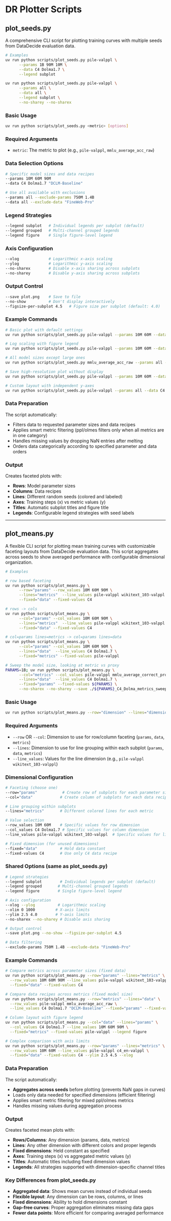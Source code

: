 # DR Plotter Scripts

## plot_seeds.py

A comprehensive CLI script for plotting training curves with multiple seeds from DataDecide evaluation data.

```bash
# Examples
uv run python scripts/plot_seeds.py pile-valppl \
      --params 1B 90M 10M \
      --data C4 Dolma1.7 \
      --legend subplot

uv run python scripts/plot_seeds.py pile-valppl \
      --params all \
      --data all \
      --legend subplot \
      --no-sharey --no-sharex
```

### Basic Usage

```bash
uv run python scripts/plot_seeds.py <metric> [options]
```

### Required Arguments

- `metric`: The metric to plot (e.g., `pile-valppl`, `mmlu_average_acc_raw`)

### Data Selection Options

```bash
# Specific model sizes and data recipes
--params 10M 60M 90M
--data C4 Dolma1.7 "DCLM-Baseline"

# Use all available with exclusions
--params all --exclude-params 750M 1.4B
--data all --exclude-data "FineWeb-Pro"
```

### Legend Strategies

```bash
--legend subplot   # Individual legends per subplot (default)
--legend grouped   # Multi-channel grouped legends
--legend figure    # Single figure-level legend
```

### Axis Configuration

```bash
--xlog             # Logarithmic x-axis scaling
--ylog             # Logarithmic y-axis scaling
--no-sharex        # Disable x-axis sharing across subplots
--no-sharey        # Disable y-axis sharing across subplots
```

### Output Control

```bash
--save plot.png    # Save to file
--no-show          # Don't display interactively
--figsize-per-subplot 4.5   # Figure size per subplot (default: 4.0)
```

### Example Commands

```bash
# Basic plot with default settings
uv run python scripts/plot_seeds.py pile-valppl --params 10M 60M --data C4 Dolma1.7

# Log scaling with figure legend
uv run python scripts/plot_seeds.py pile-valppl --params 10M 60M --data C4 Dolma1.7 --legend figure --xlog

# All model sizes except large ones
uv run python scripts/plot_seeds.py mmlu_average_acc_raw --params all --exclude-params 750M 1.4B --data C4

# Save high-resolution plot without display
uv run python scripts/plot_seeds.py pile-valppl --params 10M 60M --data all --save results.png --no-show

# Custom layout with independent y-axes
uv run python scripts/plot_seeds.py pile-valppl --params all --data C4 Dolma1.7 --no-sharey --figsize-per-subplot 5.0
```

### Data Preparation

The script automatically:
- Filters data to requested parameter sizes and data recipes  
- Applies smart metric filtering (ppl/olmes filters only when all metrics are in one category)
- Handles missing values by dropping NaN entries after melting
- Orders data categorically according to specified parameter and data orders

### Output

Creates faceted plots with:
- **Rows**: Model parameter sizes
- **Columns**: Data recipes  
- **Lines**: Different random seeds (colored and labeled)
- **Axes**: Training steps (x) vs metric values (y)
- **Titles**: Automatic subplot titles and figure title
- **Legends**: Configurable legend strategies with seed labels

---

## plot_means.py

A flexible CLI script for plotting mean training curves with customizable faceting layouts from DataDecide evaluation data. This script aggregates across seeds to show averaged performance with configurable dimensional organization.

```bash
# Examples

# row based faceting
uv run python scripts/plot_means.py \
      --row="params" --row_values 10M 60M 90M \
      --lines="metrics"  --line_values pile-valppl wikitext_103-valppl \
      --fixed="data" --fixed-values C4

# rows -> cols
uv run python scripts/plot_means.py \
      --col="params" --col_values 10M 60M 90M \
      --lines="metrics"  --line_values pile-valppl wikitext_103-valppl \
      --fixed="data" --fixed-values C4

# col=params lines=metrics -> col=params lines=data
uv run python scripts/plot_means.py \
      --col="params" --col_values 10M 60M 90M \
      --lines="data"  --line_values C4 Dolma1.7 \
      --fixed="metrics" --fixed-values pile-valppl

# Sweep the model size, looking at metric vs proxy
PARAMS=1B; uv run python scripts/plot_means.py \
      --col="metrics" --col_values pile-valppl mmlu_average_correct_prob mmlu_average_acc_raw \
      --lines="data"  --line_values C4 Dolma1.7 \
      --fixed="params" --fixed-values ${PARAMS} \
      --no-sharex --no-sharey --save ./${PARAMS}_C4_Dolma_metrics_sweep.png

```

### Basic Usage

```bash
uv run python scripts/plot_means.py --row="dimension" --lines="dimension" [options]
```

### Required Arguments

- `--row` OR `--col`: Dimension to use for row/column faceting (`params`, `data`, `metrics`)
- `--lines`: Dimension to use for line grouping within each subplot (`params`, `data`, `metrics`) 
- `--line_values`: Values for the line dimension (e.g., `pile-valppl wikitext_103-valppl`)

### Dimensional Configuration

```bash
# Faceting (choose one)
--row="params"           # Create row of subplots for each parameter size
--col="data"            # Create column of subplots for each data recipe

# Line grouping within subplots  
--lines="metrics"       # Different colored lines for each metric

# Value selection
--row_values 10M 60M    # Specific values for row dimension
--col_values C4 Dolma1.7 # Specific values for column dimension  
--line_values pile-valppl wikitext_103-valppl  # Specific values for line dimension

# Fixed dimension (for unused dimensions)
--fixed="data"          # Hold data constant
--fixed-values C4       # Use only C4 data recipe
```

### Shared Options (same as plot_seeds.py)

```bash
# Legend strategies
--legend subplot        # Individual legends per subplot (default)
--legend grouped       # Multi-channel grouped legends
--legend figure        # Single figure-level legend

# Axis configuration
--xlog --ylog          # Logarithmic scaling
--xlim 0 1000         # X-axis limits
--ylim 2.5 4.0        # Y-axis limits
--no-sharex --no-sharey # Disable axis sharing

# Output control
--save plot.png --no-show --figsize-per-subplot 4.5

# Data filtering
--exclude-params 750M 1.4B --exclude-data "FineWeb-Pro"
```

### Example Commands

```bash
# Compare metrics across parameter sizes (fixed data)
uv run python scripts/plot_means.py --row="params" --lines="metrics" \
  --row_values 10M 60M 90M --line_values pile-valppl wikitext_103-valppl \
  --fixed="data" --fixed-values C4

# Compare data recipes across metrics (fixed model size)
uv run python scripts/plot_means.py --row="metrics" --lines="data" \
  --row_values pile-valppl mmlu_average_acc_raw \
  --line_values C4 Dolma1.7 "DCLM-Baseline" --fixed="params" --fixed-values 60M

# Column layout with figure legend
uv run python scripts/plot_means.py --col="data" --lines="params" \
  --col_values C4 Dolma1.7 --line_values 10M 60M 90M \
  --fixed="metrics" --fixed-values pile-valppl --legend figure

# Complex comparison with axis limits
uv run python scripts/plot_means.py --row="params" --lines="metrics" \
  --row_values 10M 60M --line_values pile-valppl c4_en-valppl \
  --fixed="data" --fixed-values C4 --ylim 2.5 4.5 --xlog
```

### Data Preparation

The script automatically:
- **Aggregates across seeds** before plotting (prevents NaN gaps in curves)
- Loads only data needed for specified dimensions (efficient filtering)
- Applies smart metric filtering for mixed ppl/olmes metrics
- Handles missing values during aggregation process

### Output

Creates faceted mean plots with:
- **Rows/Columns**: Any dimension (params, data, metrics)
- **Lines**: Any other dimension with different colors and proper legends
- **Fixed dimensions**: Held constant as specified 
- **Axes**: Training steps (x) vs aggregated metric values (y)
- **Titles**: Automatic titles including fixed dimension values
- **Legends**: All strategies supported with dimension-specific channel titles

### Key Differences from plot_seeds.py

- **Aggregated data**: Shows mean curves instead of individual seeds
- **Flexible layout**: Any dimension can be rows, columns, or lines
- **Fixed dimensions**: Ability to hold dimensions constant
- **Gap-free curves**: Proper aggregation eliminates missing data gaps
- **Fewer data points**: More efficient for comparing averaged performance
